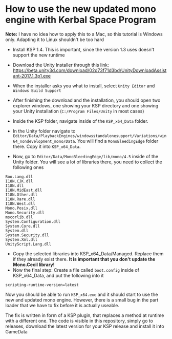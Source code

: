 # How to use the new updated mono engine with Kerbal Space Program

**Note:** I have no idea how to apply this to a Mac, so this tutorial is Windows only. Adapting it to Linux shouldn't be too hard

* Install KSP 1.4. This is important, since the version 1.3 uses doesn't support the new runtime
* Download the Unity Installer through this link: https://beta.unity3d.com/download/02d73f71d3bd/UnityDownloadAssistant-2017.1.3p1.exe
* When the installer asks you what to install, select `Unity Editor` and `Windows Build Support`

* After finishing the download and the installation, you should open two explorer windows, one showing your KSP directory and one showing your Unity installation (`C:/Program Files/Unity` in most cases)
* Inside the KSP folder, navigate inside of the `KSP_x64_Data` folder.
* In the Unity folder navigate to `Editor/Data/PlaybackEngines/windowsstandalonesupport/Variations/win64_nondevelopment_mono/Data`. You will find a `MonoBleedingEdge` folder there. Copy it into `KSP_x64_Data`.
* Now, go to `Editor/Data/MonoBleedingEdge/lib/mono/4.5` inside of the Unity folder. You will see a lot of libraries there, you need to collect the following ones

```
Boo.Lang.dll
I18N.CJK.dll
I18N.dll
I18N.MidEast.dll
I18N.Other.dll
I18N.Rare.dll
I18N.West.dll
Mono.Posix.dll
Mono.Security.dll
mscorlib.dll
System.Configuration.dll
System.Core.dll
System.dll
System.Security.dll
System.Xml.dll
UnityScript.Lang.dll
```

* Copy the selected libraries into KSP_x64_Data/Managed. Replace them if they already exist there. **It is important that you don't update the Mono.Cecil library!**
* Now the final step: Create a file called `boot.config` inside of KSP_x64_Data, and put the following into it

```
scripting-runtime-version=latest
```

Now you should be able to run `KSP_x64.exe` and it should start to use the new and updated mono engine. However, there is a small bug in the part loader that we have to fix before it is actually useable. 

The fix is written in form of a KSP plugin, that replaces a method at runtime with a different one. The code is visible in this repository, simply go to releases, download the latest version for your KSP release and install it into GameData

